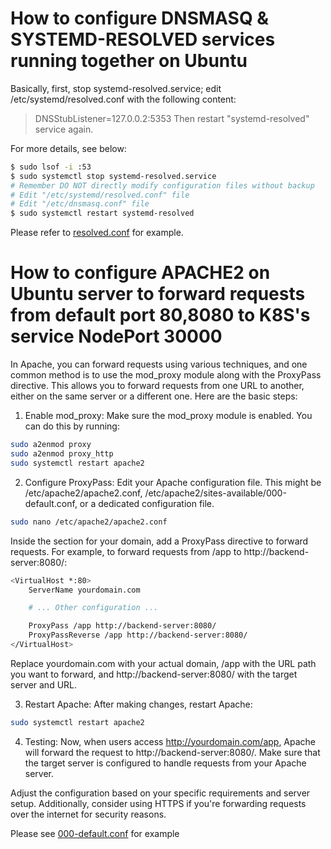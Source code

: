 # How to configure DNSMASQ & SYSTEMD-RESOLVED services running together on Ubuntu

Basically, first, stop systemd-resolved.service; edit /etc/systemd/resolved.conf 
with the following content: 
> DNSStubListener=127.0.0.2:5353
Then restart "systemd-resolved" service again.


For more details, see below:

```bash
$ sudo lsof -i :53
$ sudo systemctl stop systemd-resolved.service
# Remember DO NOT directly modify configuration files without backup
# Edit "/etc/systemd/resolved.conf" file
# Edit "/etc/dnsmasq.conf" file
$ sudo systemctl restart systemd-resolved
```
Please refer to [resolved.conf](./resolved.conf) for example.


# How to configure APACHE2 on Ubuntu server to forward requests from default port 80,8080 to K8S's service NodePort 30000

In Apache, you can forward requests using various techniques, and one common method is to use the mod_proxy module along with the ProxyPass directive. This allows you to forward requests from one URL to another, either on the same server or a different one. Here are the basic steps:

1. Enable mod_proxy:
Make sure the mod_proxy module is enabled. You can do this by running:
```bash
sudo a2enmod proxy
sudo a2enmod proxy_http
sudo systemctl restart apache2
```

2. Configure ProxyPass:
Edit your Apache configuration file. This might be /etc/apache2/apache2.conf, /etc/apache2/sites-available/000-default.conf, or a dedicated configuration file.
```bash
sudo nano /etc/apache2/apache2.conf

```
Inside the <VirtualHost> section for your domain, add a ProxyPass directive to forward requests. For example, to forward requests from /app to http://backend-server:8080/:
```sh
<VirtualHost *:80>
    ServerName yourdomain.com

    # ... Other configuration ...

    ProxyPass /app http://backend-server:8080/
    ProxyPassReverse /app http://backend-server:8080/
</VirtualHost>

```
Replace yourdomain.com with your actual domain, /app with the URL path you want to forward, and http://backend-server:8080/ with the target server and URL.

3. Restart Apache:
After making changes, restart Apache:

```sh
sudo systemctl restart apache2

```
4. Testing:
Now, when users access http://yourdomain.com/app, Apache will forward the request to http://backend-server:8080/. Make sure that the target server is configured to handle requests from your Apache server.

Adjust the configuration based on your specific requirements and server setup. Additionally, consider using HTTPS if you're forwarding requests over the internet for security reasons.

Please see [000-default.conf](./000-default.conf) for example